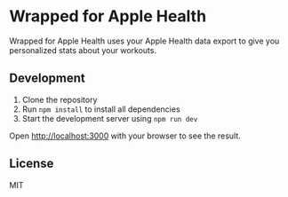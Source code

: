 # Wrapped for Apple Health

Wrapped for Apple Health uses your Apple Health data export to give you personalized stats about your workouts.

## Development

1. Clone the repository
2. Run `npm install` to install all dependencies
3. Start the development server using `npm run dev`

Open [http://localhost:3000](http://localhost:3000) with your browser to see the result.

## License

MIT
